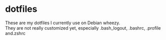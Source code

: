 dotfiles
========

These are my dotfiles I currently use on Debian wheezy.  
They are not really customized yet, especially .bash_logout, .bashrc, .profile and.zshrc
